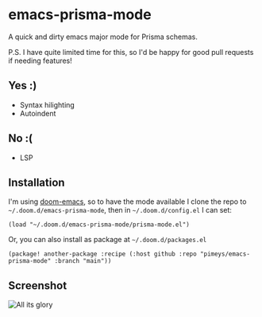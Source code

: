 # emacs-prisma-mode

A quick and dirty emacs major mode for Prisma schemas.

P.S. I have quite limited time for this, so I'd be happy for good pull requests if needing features!

## Yes :)

- Syntax hilighting
- Autoindent

## No :(

- LSP

## Installation

I'm using [doom-emacs](https://github.com/hlissner/doom-emacs), so to have the mode available I clone the repo to `~/.doom.d/emacs-prisma-mode`, then in `~/.doom.d/config.el` I can set:

```elisp
(load "~/.doom.d/emacs-prisma-mode/prisma-mode.el")
```

Or, you can also install as package at `~/.doom.d/packages.el`

```elisp
(package! another-package :recipe (:host github :repo "pimeys/emacs-prisma-mode" :branch "main"))
```

## Screenshot

![All its glory](https://raw.githubusercontent.com/pimeys/emacs-prisma-mode/main/emacs-major-mode.png)

